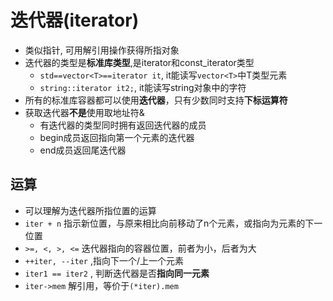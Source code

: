 # 迭代器(iterator)

- 类似指针, 可用解引用操作获得所指对象
- 迭代器的类型是**标准库类型**,是iterator和const_iterator类型
  - `std==vector<T>==iterator it`, it能读写`vector<T>`中T类型元素
  - `string::iterator it2;`, it能读写string对象中的字符
- 所有的标准库容器都可以使用**迭代器**，只有少数同时支持**下标运算符**
- 获取迭代器**不是**使用取地址符&
  - 有迭代器的类型同时拥有返回迭代器的成员
  - begin成员返回指向第一个元素的迭代器
  - end成员返回尾迭代器
	
## 运算
	
- 可以理解为迭代器所指位置的运算    
- `iter + n` 指示新位置，与原来相比向前移动了n个元素，或指向为元素的下一位置
- `>=, <, >, <=` 迭代器指向的容器位置，前者为小，后者为大
- `++iter, --iter` ,指向下一个/上一个元素
- `iter1 == iter2` , 判断迭代器是否**指向同一元素**
- `iter->mem` 解引用，等价于`(*iter).mem`